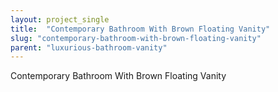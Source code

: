 ```yaml
---
layout: project_single
title:  "Contemporary Bathroom With Brown Floating Vanity"
slug: "contemporary-bathroom-with-brown-floating-vanity"
parent: "luxurious-bathroom-vanity"
---
```

Contemporary Bathroom With Brown Floating Vanity